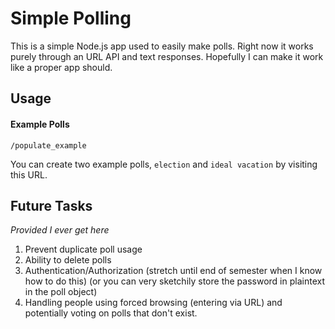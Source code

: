# Simple Polling

This is a simple Node.js app used to easily make polls. Right now it works purely through an URL API and text responses. Hopefully I can make it work like a proper app should.

## Usage

#### Example Polls
```
/populate_example
```
You can create two example polls, `election` and `ideal vacation` by visiting this URL.

## Future Tasks

*Provided I ever get here*

1. Prevent duplicate poll usage
2. Ability to delete polls
3. Authentication/Authorization (stretch until end of semester when I know how to do this) (or you can very sketchily store the password in plaintext in the poll object)
4. Handling people using forced browsing (entering via URL) and potentially voting on polls that don't exist.
